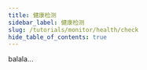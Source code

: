 ```yaml
---
title: 健康检测
sidebar_label: 健康检测
slug: /tutorials/monitor/health/check
hide_table_of_contents: true
---
```

balala...